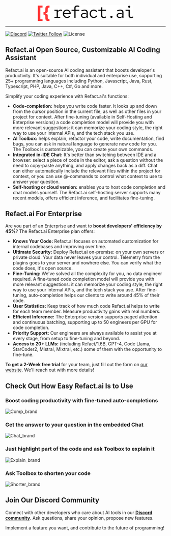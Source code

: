 <p align="center">
  <img width="300" alt="Refact" src="images/refact-logo.png"/>
</p>

---

[![Discord](https://img.shields.io/discord/1037660742440194089?logo=discord&label=Discord&link=https%3A%2F%2Fsmallcloud.ai%2Fdiscord)](https://smallcloud.ai/discord)
[![Twitter Follow](https://img.shields.io/twitter/follow/refact_ai)](https://twitter.com/intent/follow?screen_name=refact_ai)
![License](https://img.shields.io/github/license/smallcloudai/refact-vscode)

## Refact.ai Open Source, Customizable AI Coding Assistant
Refact.ai is an open-source AI coding assistant that boosts developer's productivity. It's suitable for both individual and enterprise use, supporting 25+ programming languages including Python, Javascript, Java, Rust, Typescript, PHP, Java, C++, C#, Go and more.

Simplify your coding experience with Refact.ai's functions:

- **Code-completion:** helps you write code faster. It looks up and down from the cursor position in the current file, as well as other files in your project for context. After fine-tuning (available in Self-Hosting and Enterprise versions) a code completion model will provide you with more relevant suggestions: it can memorize your coding style, the right way to use your internal APIs, and the tech stack you use.
- **AI Toolbox:** helps explain, refactor your code, write documentation, find bugs, you can ask in natural language to generate new code for you. The Toolbox is customizable, you can create your own commands.
- **Integrated in-IDE Chat:** It's better than switching between IDE and a browser: select a piece of code in the editor, ask a question without the need to copy-paste anything, and apply changes back as a diff. Chat can either automatically include the relevant files within the project for context, or you can use @-commands to control what context to use to answer your question.
- **Self-hosting or cloud version:** enables you to host code completion and chat models yourself. The Refact.ai self-hosting server supports many recent models, offers efficient inference, and facilitates fine-tuning.

## Refact.ai For Enterprise
Are you part of an Enterprise and want to **boost developers' efficiency by 45%**? The Refact.ai Enterprise plan offers:
- **Knows Your Code:** Refact.ai focuses on automated customization for internal codebases and improving over time.
- **Ultimate Security:** Deploy Refact.ai on-premise: on your own servers or private cloud. Your data never leaves your control. Telemetry from the plugins goes to your server and nowhere else. You can verify what the code does, it's open source.
- **Fine-Tuning:** We've solved all the complexity for you, no data engineer required. A fine-tuned code completion model will provide you with more relevant suggestions: it can memorize your coding style, the right way to use your internal APIs, and the tech stack you use. After fine-tuning, auto-completion helps our clients to write around 45% of their code.
- **User Statistics:** Keep track of how much code Refact.ai helps to write for each team member. Measure productivity gains with real numbers.
- **Efficient Inference:** The Enterprise version supports paged attention and continuous batching, supporting up to 50 engineers per GPU for code completion.
- **Priority Support:** Our engineers are always available to assist you at every stage, from setup to fine-tuning and beyond.
- **Access to 20+ LLMs:** (including Refact/1.6B, GPT-4, Code Llama, StarCoder2, Mistral, Mixtral, etc.) some of them with the opportunity to fine-tune.

**To get a 2-Week free trial** for your team, just fill out the form on [our website](https://refact.ai/enterprise/?utm_source=vscode&utm_medium=marketplace&utm_campaign=enterprise). We'll reach out with more details!

## Check Out How Easy Refact.ai Is to Use

### Boost coding productivity with fine-tuned auto-completions
![Comp_brand](https://github.com/smallcloudai/refact-vscode/assets/15157041/59bd60e2-4680-4bf5-87c5-6f57dc96cef7)


### Get the answer to your question in the embedded Chat
![Chat_brand](https://github.com/smallcloudai/refact-vscode/assets/15157041/7e10a353-bb6f-4c79-b65e-c01a7ab6aece)

### Just highlight part of the code and ask Toolbox to explain it
![Explain_brand](https://github.com/smallcloudai/refact-vscode/assets/15157041/a5f8519f-284f-43c7-9cce-163dbac86ef7)

### Ask Toolbox to shorten your code
![Shorter_brand](https://github.com/smallcloudai/refact-vscode/assets/15157041/d3724ac7-076c-43d6-a300-2617952ebc8e)

## Join Our Discord Community

Connect with other developers who care about AI tools in our [**Discord community**](https://www.smallcloud.ai/discord). Ask questions, share your opinion, propose new features.

Implement a feature you want, and contribute to the future of programming!
